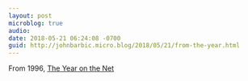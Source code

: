 ```yaml
---
layout: post
microblog: true
audio: 
date: 2018-05-21 06:24:08 -0700
guid: http://johnbarbic.micro.blog/2018/05/21/from-the-year.html
---
```

From 1996, [The Year on the Net](https://www.wsj.com/public/current/summaries/hypetoc.htm)
